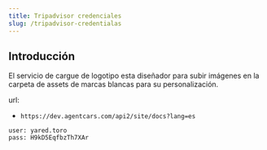 ```yaml
---
title: Tripadvisor credenciales
slug: /tripadvisor-credentialas
---
```


## Introducción

El servicio de cargue de logotipo esta diseñador para subir imágenes en la carpeta de assets de marcas blancas para su personalización.

url:

- `https://dev.agentcars.com/api2/site/docs?lang=es`

```shell
user: yared.toro
pass: H9kD5EqfbzTh7XAr

```
